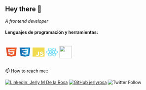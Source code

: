 
## Hey there 👋 

*A frontend developer*
#### Lenguajes de programación y herramientas:

<div style="display: inline_block"><br>
  <img align="center" alt="-HTML" height="30" width="40" src="https://raw.githubusercontent.com/devicons/devicon/master/icons/html5/html5-original.svg">
  <img align="center" alt="-CSS" height="30" width="40" src="https://raw.githubusercontent.com/devicons/devicon/master/icons/css3/css3-original.svg">
  <img align="center" alt="-Js" height="30" width="40" src="https://raw.githubusercontent.com/devicons/devicon/master/icons/javascript/javascript-plain.svg">
<!--   <img align="center" alt="-TS" height="30" width="40" src="https://upload.wikimedia.org/wikipedia/commons/4/4c/Typescript_logo_2020.svg"> -->
  <img align="center" alt="-React" height="30" width="40" src="https://raw.githubusercontent.com/devicons/devicon/master/icons/react/react-original.svg">
  <img align="center" height="40" width="40"  src="https://raw.githubusercontent.com/ShahriarShafin/ShahriarShafin/main/Assets/github.webp" width="70">

</div>
 
 <div>
 
 </div>
    <br/>
    </div>


📫 How to reach me:: 

[![Linkedin: Jerly M De la Rosa](https://img.shields.io/badge/-Jerly-blue?style=flat-square&logo=Linkedin&logoColor=white&link=https://www.linkedin.com/in/ghazi-khan/)](https://www.linkedin.com/in/jerlydelarosa/)
[![GitHub jerlyrosa](https://img.shields.io/github/followers/jerlyrosa?label=follow&style=social)](https://github.com/jerlyrosa)
![Twitter Follow](https://img.shields.io/twitter/follow/sr_jerly?style=social)


